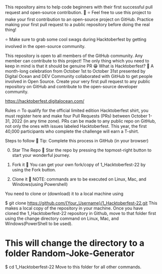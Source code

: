 This repository aims to help code beginners with their first successful pull request and open-source contribution. 🥳
⭐ Feel free to use this project to make your first contribution to an open-source project on GitHub. Practice making your first pull request to a public repository before doing the real thing!

⭐ Make sure to grab some cool swags during Hacktoberfest by getting involved in the open-source community.

This repository is open to all members of the GitHub community. Any member can contribute to this project! The only thing which you need to keep in mind is that it should be genuine PR 😁
What is Hacktoberfest? 🤔
A month-long celebration from October 1st to October 31st presented by Digital Ocean and DEV Community collaborated with GitHub to get people involved in Open Source. Create your very first pull request to any public repository on GitHub and contribute to the open-source developer community.

https://hacktoberfest.digitalocean.com/

Rules 🔥
To qualify for the official limited edition Hacktoberfest shirt, you must register here and make four Pull Requests (PRs) between October 1-31, 2022 (in any time zone). PRs can be made to any public repo on GitHub, not only the ones with issues labeled Hacktoberfest. This year, the first 40,000 participants who complete the challenge will earn a T-shirt.

Steps to follow 📜
Tip: Complete this process in GitHub (in your browser)

0. Star The Repo 🌟
Star the repo by pressing the topmost-right button to start your wonderful journey.

1. Fork it 🍴
You can get your own fork/copy of 1_Hacktoberfest-22 by using the Fork button.

2. Clone it 👥
NOTE: commands are to be executed on Linux, Mac, and Windows(using Powershell)

You need to clone or (download) it to a local machine using

$ git clone https://github.com/{Your_Username}/1_Hacktoberfest-22.git 
This makes a local copy of the repository in your machine. Once you have cloned the 1_Hacktoberfest-22 repository in Github, move to that folder first using the change directory command on Linux, Mac, and Windows(PowerShell to be used).

# This will change the directory to a folder Random-Joke-Generator
$ cd 1_Hacktoberfest-22
Move to this folder for all other commands.

